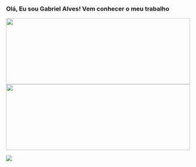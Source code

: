 ### Olá, Eu sou Gabriel Alves! Vem conhecer o meu trabalho

<div align="center">
  
  <a href="https://github.com/kpzinnm">
    
  <img height="180em" align="center" src="https://github-readme-stats.vercel.app/api?username=kpzinnm&show_icons=true&theme=midnight-purple&include_all_commits=true&count_private=true" style="width:100%"/>
    
  <img height="180em" align="center" src="https://github-readme-stats.vercel.app/api/top-langs/?username=kpzinnm&layout=compact&langs_count=7&theme=midnight-purple" style="width:100%"/>
    
</div>

  <a href = "mailto:gabriel.barradev@gmail.com"><img src="https://img.shields.io/badge/-Gmail-%23333?style=for-the-badge&logo=gmail&logoColor=white" target="_blank"></a>

